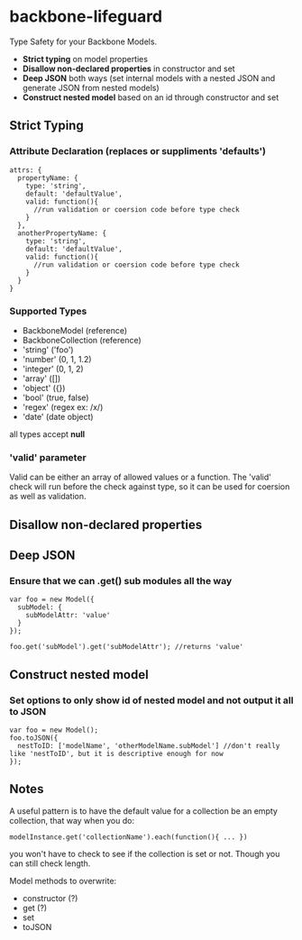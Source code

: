 backbone-lifeguard
==================

Type Safety for your Backbone Models.

* **Strict typing** on model properties
* **Disallow non-declared properties** in constructor and set
* **Deep JSON** both ways (set internal models with a nested JSON and generate JSON from nested models)
* **Construct nested model** based on an id through constructor and set

## Strict Typing

### Attribute Declaration (replaces or suppliments 'defaults')

```
attrs: {
  propertyName: {
    type: 'string',
    default: 'defaultValue',
    valid: function(){
      //run validation or coersion code before type check
    }
  },
  anotherPropertyName: {
    type: 'string',
    default: 'defaultValue',
    valid: function(){
      //run validation or coersion code before type check
    }
  }
}
```

### Supported Types

* BackboneModel (reference)
* BackboneCollection (reference)
* 'string' ('foo')
* 'number' (0, 1, 1.2)
* 'integer' (0, 1, 2)
* 'array' ([])
* 'object' ({})
* 'bool' (true, false)
* 'regex' (regex ex: /x/)
* 'date' (date object)

all types accept **null**

### 'valid' parameter

Valid can be either an array of allowed values or a function.  The 'valid' check will run before the check against type, so it can be used for coersion as well as validation.

## Disallow non-declared properties

## Deep JSON

### Ensure that we can .get() sub modules all the way

```
var foo = new Model({
  subModel: {
    subModelAttr: 'value' 
  }
});

foo.get('subModel').get('subModelAttr'); //returns 'value'
```

## Construct nested model

### Set options to only show id of nested model and not output it all to JSON

```
var foo = new Model();
foo.toJSON({
  nestToID: ['modelName', 'otherModelName.subModel'] //don't really like 'nestToID', but it is descriptive enough for now 
});
```

## Notes

A useful pattern is to have the default value for a collection be an empty collection, that way when you do:

```
modelInstance.get('collectionName').each(function(){ ... })
```

you won't have to check to see if the collection is set or not.  Though you can still check length.  

Model methods to overwrite:

* constructor (?)
* get (?)
* set
* toJSON





